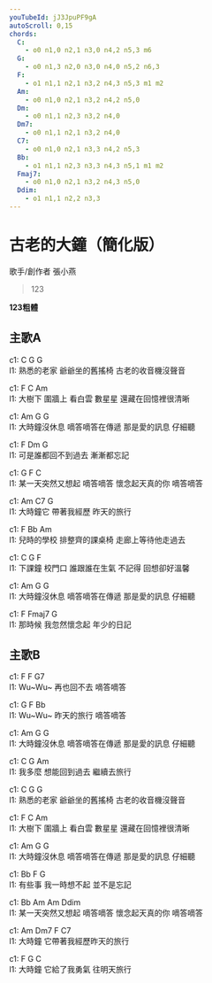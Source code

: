 ```yaml
---
youTubeId: jJ3JpuPF9gA
autoScroll: 0,15
chords:
  C:
    - o0 n1,0 n2,1 n3,0 n4,2 n5,3 m6
  G:
    - o0 n1,3 n2,0 n3,0 n4,0 n5,2 n6,3
  F:
    - o1 n1,1 n2,1 n3,2 n4,3 n5,3 m1 m2
  Am:
    - o0 n1,0 n2,1 n3,2 n4,2 n5,0
  Dm:
    - o0 n1,1 n2,3 n3,2 n4,0
  Dm7:
    - o0 n1,1 n2,1 n3,2 n4,0
  C7:
    - o0 n1,0 n2,1 n3,3 n4,2 n5,3
  Bb:
    - o1 n1,1 n2,3 n3,3 n4,3 n5,1 m1 m2
  Fmaj7:
    - o0 n1,0 n2,1 n3,2 n4,3 n5,0
  Ddim:
    - o1 n1,1 n2,2 n3,3
---
```


# 古老的大鐘（簡化版）

歌手/創作者 張小燕
> 123

<b>123粗體</b>

## 主歌A
c1: C   G   G  
l1: 熟悉的老家 爺爺坐的舊搖椅 古老的收音機沒聲音

c1: F   C   Am  
l1: 大樹下 圍牆上 看白雲 數星星 還藏在回憶裡很清晰

c1: Am  G   G  
l1: 大時鐘沒休息 嘀答嘀答在傳遞 那是愛的訊息 仔細聽

c1: F   Dm  G  
l1: 可是誰都回不到過去 漸漸都忘記

c1: G   F   C  
l1: 某一天突然又想起 嘀答嘀答 懷念起天真的你 嘀答嘀答

c1: Am  C7  G  
l1: 大時鐘它 帶著我經歷 昨天的旅行

c1: F   Bb  Am  
l1: 兒時的學校 排整齊的課桌椅 走廊上等待他走過去

c1: C   G   F  
l1: 下課鐘 校門口 誰跟誰在生氣 不記得 回想卻好溫馨

c1: Am  G   G  
l1: 大時鐘沒休息 嘀答嘀答在傳遞 那是愛的訊息 仔細聽

c1: F   Fmaj7 G  
l1: 那時候 我忽然懷念起 年少的日記

## 主歌B
c1: F   F   G7  
l1: Wu~Wu~ 再也回不去 嘀答嘀答

c1: G   F   Bb  
l1: Wu~Wu~ 昨天的旅行 嘀答嘀答

c1: Am  G   G  
l1: 大時鐘沒休息 嘀答嘀答在傳遞 那是愛的訊息 仔細聽

c1: C   G   Am  
l1: 我多麼 想能回到過去 繼續去旅行

c1: C   G   G  
l1: 熟悉的老家 爺爺坐的舊搖椅 古老的收音機沒聲音

c1: F   C   Am  
l1: 大樹下 圍牆上 看白雲 數星星 還藏在回憶裡很清晰

c1: Am  G   G  
l1: 大時鐘沒休息 嘀答嘀答在傳遞 那是愛的訊息 仔細聽

c1: Bb  F   G  
l1: 有些事 我一時想不起 並不是忘記

c1: Bb  Am  Am  Ddim  
l1: 某一天突然又想起 嘀答嘀答 懷念起天真的你 嘀答嘀答

c1: Am  Dm7 F   C7  
l1: 大時鐘 它帶著我經歷昨天的旅行

c1: F   G   C  
l1: 大時鐘 它給了我勇氣 往明天旅行